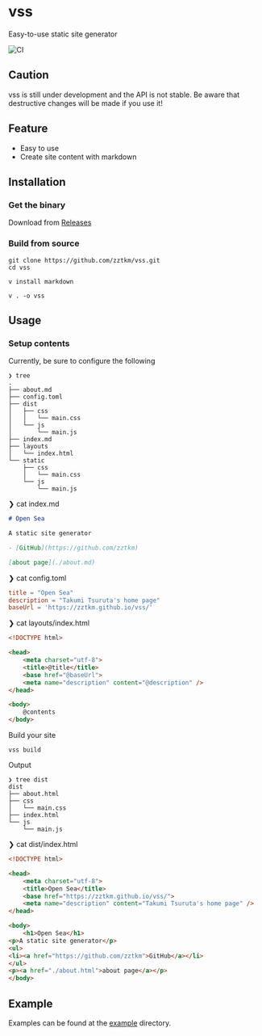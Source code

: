 # vss

Easy-to-use static site generator

![CI](https://github.com/zztkm/vss/workflows/CI/badge.svg)

## Caution

vss is still under development and the API is not stable.
Be aware that destructive changes will be made if you use it!

## Feature

- Easy to use
- Create site content with markdown

## Installation

### Get the binary
Download from [Releases](https://github.com/zztkm/vss/releases)

### Build from source

```
git clone https://github.com/zztkm/vss.git
cd vss

v install markdown

v . -o vss
```

## Usage

### Setup contents

Currently, be sure to configure the following

```
❯ tree  
.
├── about.md
├── config.toml
├── dist
│   ├── css
│   │   └── main.css
│   └── js
│       └── main.js
├── index.md
├── layouts
│   └── index.html
└── static
    ├── css
    │   └── main.css
    └── js
        └── main.js

```

❯ cat index.md
```markdown
# Open Sea

A static site generator

- [GitHub](https://github.com/zztkm)

[about page](./about.md)
```

❯ cat config.toml 
```toml
title = "Open Sea"
description = "Takumi Tsuruta's home page"
baseUrl = 'https://zztkm.github.io/vss/'
```

❯ cat layouts/index.html 
```html
<!DOCTYPE html>

<head>
    <meta charset="utf-8">
    <title>@title</title>
    <base href="@baseUrl">
    <meta name="description" content="@description" />
</head>

<body>
    @contents
</body>
```

Build your site
```
vss build
```

Output
```
❯ tree dist
dist
├── about.html
├── css
│   └── main.css
├── index.html
└── js
    └── main.js
```

❯ cat dist/index.html 
```html
<!DOCTYPE html>

<head>
    <meta charset="utf-8">
    <title>Open Sea</title>
    <base href="https://zztkm.github.io/vss/">
    <meta name="description" content="Takumi Tsuruta's home page" />
</head>

<body>
    <h1>Open Sea</h1>
<p>A static site generator</p>
<ul>
<li><a href="https://github.com/zztkm">GitHub</a></li>
</ul>
<p><a href="./about.html">about page</a></p>
</body>
```

## Example

Examples can be found at the [example](https://github.com/zztkm/vss/tree/main/example) directory.
